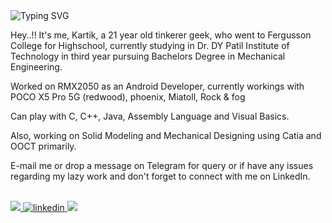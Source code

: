<img src="https://readme-typing-svg.herokuapp.com?font=Fira+Code&weight=500&size=30&pause=1000&color=F70000&width=600&height=60&lines=Hey+There!%2C+%F0%9F%91%8B;Nice+to+meet+you....%F0%9F%98%87;I+am+Kartik%2C%F0%9F%97%BF;From+Pune%2C+India+%F0%9F%87%AE%F0%9F%87%B3" alt="Typing SVG" />
</a>
</h1>

Hey..!! It's me, Kartik, a 21 year old tinkerer geek, who went to Fergusson College for Highschool, currently studying in Dr. DY Patil Institute of Technology in third year pursuing Bachelors Degree in Mechanical Engineering.


Worked on RMX2050 as an Android Developer, currently workings with POCO X5 Pro 5G (redwood), phoenix, Miatoll, Rock & fog

Can play with C, C++, Java, Assembly Language and Visual Basics.

Also, working on Solid Modeling and Mechanical Designing using Catia and OOCT primarily.


E-mail me or drop a message on Telegram for query or if have any issues regarding my lazy work and don't forget to connect with me on LinkedIn.

<br>
<a href="mailto:kartiklashkare@gmail.com" target="_blank">
<img src="https://img.shields.io/badge/Gmail-D14836?style=for-the-badge&logo=gmail&logoColor=white" />
<a href="https://www.linkedin.com/in/kartik-lashkare-686225269" target="_blank">
<img src=https://img.shields.io/badge/linkedin-%231E77B5.svg?&style=for-the-badge&logo=linkedin&logoColor=white alt=linkedin style=“margin-bottom: 5px;” />
</a>
<a href="https://t.me/Kartik_Ane_Nenu" target="_blank">
<img src="https://img.shields.io/badge/Telegram-2CA5E0.svg?style=for-the-badge&logo=telegram&logoColor=white" />
</a>
<br/>
